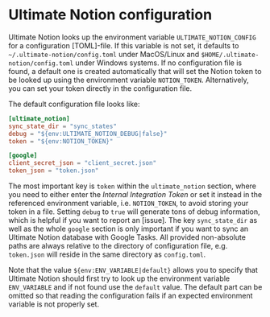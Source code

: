 # Ultimate Notion configuration

Ultimate Notion looks up the environment variable `ULTIMATE_NOTION_CONFIG` for a configuration [TOML]-file.
If this variable is not set, it defaults to `~/.ultimate-notion/config.toml` under MacOS/Linux and
`$HOME/.ultimate-notion/config.toml` under Windows systems. If no configuration file is found, a default one is created
automatically that will set the Notion token to be looked up using the environment variable `NOTION_TOKEN`.
Alternatively, you can set your token directly in the configuration file.

The default configuration file looks like:

```toml
[ultimate_notion]
sync_state_dir = "sync_states"
debug = "${env:ULTIMATE_NOTION_DEBUG|false}"
token = "${env:NOTION_TOKEN}"

[google]
client_secret_json = "client_secret.json"
token_json = "token.json"
```

The most important key is `token` within the `ultimate_notion` section, where you need to either enter the
*Internal Integration Token* or set it instead in the referenced environment variable, i.e. `NOTION_TOKEN`,
to avoid storing your token in a file. Setting `debug` to `true` will generate tons of debug information,
which is helpful if you want to report an [issue]. The key `sync_state_dir` as well as the whole `google`
section is only important if you want to sync an Ultimate Notion database with Google Tasks.
All provided non-absolute paths are always relative to the directory of configuration file, e.g. `token.json`
will reside in the same directory as `config.toml`.

Note that the value `${env:ENV_VARIABLE|default}` allows you to specify that Ultimate Notion should first
try to look up the environment variable `ENV_VARIABLE` and if not found use the `default` value. The default
part can be omitted so that reading the configuration fails if an expected environment variable is not
properly set.
